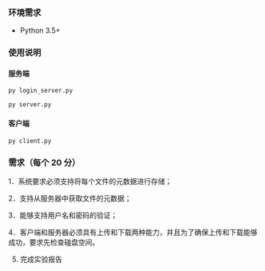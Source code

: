 
### 环境需求

* Python 3.5+


### 使用说明

#### 服务端

```shell
py login_server.py
```

```shell
py server.py
```

#### 客户端

```shell
py client.py
```

### 需求（每个 20 分）

1．系统要求必须支持将每个文件的元数据进行存储；

2．支持从服务器中获取文件的元数据；

3．能够支持用户名和密码的验证；

4．客户端和服务器必须具有上传和下载两种能力，并且为了确保上传和下载能够成功，要求先检查碰盘空间。

5. 完成实验报告

